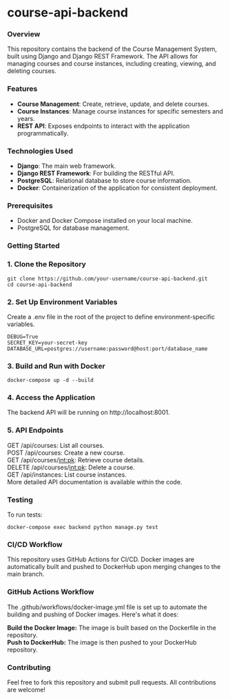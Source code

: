 # course-api-backend

### Overview

This repository contains the backend of the Course Management System, built using Django and Django REST Framework. The API allows for managing courses and course instances, including creating, viewing, and deleting courses.

### Features

- **Course Management**: Create, retrieve, update, and delete courses.
- **Course Instances**: Manage course instances for specific semesters and years.
- **REST API**: Exposes endpoints to interact with the application programmatically.

### Technologies Used

- **Django**: The main web framework.
- **Django REST Framework**: For building the RESTful API.
- **PostgreSQL**: Relational database to store course information.
- **Docker**: Containerization of the application for consistent deployment.

### Prerequisites

- Docker and Docker Compose installed on your local machine.
- PostgreSQL for database management.

### Getting Started

### 1. Clone the Repository
```
git clone https://github.com/your-username/course-api-backend.git
cd course-api-backend 
```
### 2. Set Up Environment Variables
Create a .env file in the root of the project to define environment-specific variables.
```
DEBUG=True
SECRET_KEY=your-secret-key
DATABASE_URL=postgres://username:password@host:port/database_name
```
### 3. Build and Run with Docker
```
docker-compose up -d --build
```
### 4. Access the Application
The backend API will be running on http://localhost:8001.

### 5. API Endpoints
GET /api/courses: List all courses.
<br /> POST /api/courses: Create a new course.
<br /> GET /api/courses/<int:pk>: Retrieve course details.
<br /> DELETE /api/courses/<int:pk>: Delete a course.
<br /> GET /api/instances: List course instances.
<br /> More detailed API documentation is available within the code.

### Testing
To run tests:
```
docker-compose exec backend python manage.py test
```
### CI/CD Workflow
This repository uses GitHub Actions for CI/CD. Docker images are automatically built and pushed to DockerHub upon merging changes to the main branch.

### GitHub Actions Workflow
The .github/workflows/docker-image.yml file is set up to automate the building and pushing of Docker images. Here's what it does:

**Build the Docker Image:** The image is built based on the Dockerfile in the repository.
<br /> **Push to DockerHub:** The image is then pushed to your DockerHub repository.

### Contributing
Feel free to fork this repository and submit pull requests. All contributions are welcome!
